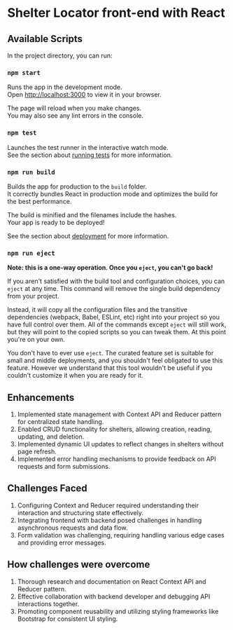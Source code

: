 # Shelter Locator front-end with React

## Available Scripts

In the project directory, you can run:

### `npm start`

Runs the app in the development mode.\
Open [http://localhost:3000](http://localhost:3000) to view it in your browser.

The page will reload when you make changes.\
You may also see any lint errors in the console.

### `npm test`

Launches the test runner in the interactive watch mode.\
See the section about [running tests](https://facebook.github.io/create-react-app/docs/running-tests) for more information.

### `npm run build`

Builds the app for production to the `build` folder.\
It correctly bundles React in production mode and optimizes the build for the best performance.

The build is minified and the filenames include the hashes.\
Your app is ready to be deployed!

See the section about [deployment](https://facebook.github.io/create-react-app/docs/deployment) for more information.

### `npm run eject`

**Note: this is a one-way operation. Once you `eject`, you can't go back!**

If you aren't satisfied with the build tool and configuration choices, you can `eject` at any time. This command will remove the single build dependency from your project.

Instead, it will copy all the configuration files and the transitive dependencies (webpack, Babel, ESLint, etc) right into your project so you have full control over them. All of the commands except `eject` will still work, but they will point to the copied scripts so you can tweak them. At this point you're on your own.

You don't have to ever use `eject`. The curated feature set is suitable for small and middle deployments, and you shouldn't feel obligated to use this feature. However we understand that this tool wouldn't be useful if you couldn't customize it when you are ready for it.

## Enhancements

1. Implemented state management with Context API and Reducer pattern for centralized state handling.
2. Enabled CRUD functionality for shelters, allowing creation, reading, updating, and deletion.
3. Implemented dynamic UI updates to reflect changes in shelters without page refresh.
4. Implemented error handling mechanisms to provide feedback on API requests and form submissions.

## Challenges Faced

1. Configuring Context and Reducer required understanding their interaction and structuring state effectively.
2. Integrating frontend with backend posed challenges in handling asynchronous requests and data flow.
3. Form validation was challenging, requiring handling various edge cases and providing error messages.

## How challenges were overcome

1. Thorough research and documentation on React Context API and Reducer pattern.
2. Effective collaboration with backend developer and debugging API interactions together.
3. Promoting component reusability and utilizing styling frameworks like Bootstrap for consistent UI styling.




